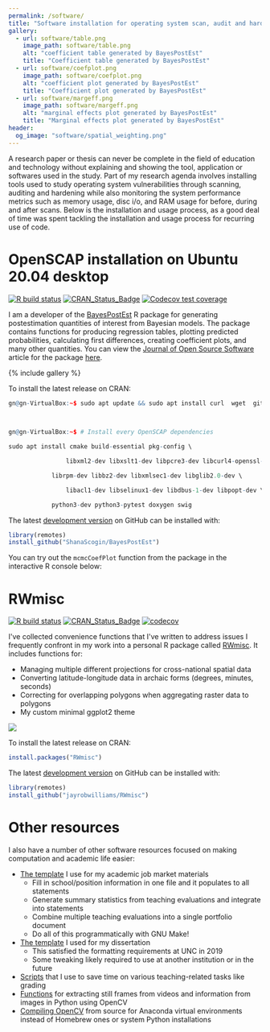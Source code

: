 ```yaml
---
permalink: /software/
title: "Software installation for operating system scan, audit and hardening"
gallery:
  - url: software/table.png
    image_path: software/table.png
    alt: "coefficient table generated by BayesPostEst"
    title: "Coefficient table generated by BayesPostEst"
  - url: software/coefplot.png
    image_path: software/coefplot.png
    alt: "coefficient plot generated by BayesPostEst"
    title: "Coefficient plot generated by BayesPostEst"
  - url: software/margeff.png
    image_path: software/margeff.png
    alt: "marginal effects plot generated by BayesPostEst"
    title: "Marginal effects plot generated by BayesPostEst"
header:
  og_image: "software/spatial_weighting.png"
---
```


A research paper or thesis can never be complete in the field of education and technology without explaining and showing the tool, application or softwares used in the study.
Part of my research agenda involves installing tools used to study operating system vulnerabilities through scanning, auditing and hardening while also monitoring the system performance metrics such as memory usage, disc i/o, and RAM usage for before, during and after scans. 
Below is the installation and usage process, as a good deal of time was spent tackling the installation and usage process for recurring use of code.

# OpenSCAP installation on Ubuntu 20.04 desktop

[![R build status](https://github.com/ShanaScogin/BayesPostEst/workflows/R-CMD-check/badge.svg)](https://github.com/ShanaScogin/BayesPostEst/actions)
[![CRAN_Status_Badge](https://www.r-pkg.org/badges/version/BayesPostEst)](https://CRAN.R-project.org/package=BayesPostEst)
[![Codecov test coverage](https://codecov.io/gh/ShanaScogin/BayesPostEst/branch/master/graph/badge.svg)](https://codecov.io/gh/ShanaScogin/BayesPostEst?branch=master)

I am a developer of the [BayesPostEst](https://cran.r-project.org/package=BayesPostEst) R package for generating postestimation quantities of interest from Bayesian models. The package contains functions for producing regression tables, plotting predicted probabilities, calculating first differences, creating coefficient plots, and many other quantities. You can view the [Journal of Open Source Software](https://joss.theoj.org/) article for the package [here](https://doi.org/10.21105/joss.01722).

{% include gallery %}

To install the latest release on CRAN:

```r
gn@gn-VirtualBox:~$ sudo apt update && sudo apt install curl  wget  git  vim –y 

 

gn@gn-VirtualBox:~$ # Install every OpenSCAP dependencies 

sudo apt install cmake build-essential pkg-config \ 

    			libxml2-dev libxslt1-dev libpcre3-dev libcurl4-openssl-dev \ 

  			librpm-dev libbz2-dev libxmlsec1-dev libglib2.0-dev \ 

    			libacl1-dev libselinux1-dev libdbus-1-dev libpopt-dev \ 

  			python3-dev python3-pytest doxygen swig 
```

The latest [development version](https://github.com/ShanaScogin/BayesPostEst) on GitHub can be installed with:

```r
library(remotes)
install_github("ShanaScogin/BayesPostEst")
```

You can try out the `mcmcCoefPlot` function from the package in the interactive R console below:

# RWmisc

[![R build status](https://github.com/jayrobwilliams/RWmisc/workflows/R-CMD-check/badge.svg)](https://github.com/jayrobwilliams/RWmisc/actions)
[![CRAN_Status_Badge](https://www.r-pkg.org/badges/version/RWmisc)](https://CRAN.R-project.org/package=RWmisc)
[![codecov](https://codecov.io/gh/jayrobwilliams/RWmisc/branch/master/graph/badge.svg)](https://codecov.io/gh/jayrobwilliams/RWmisc)

I've collected convenience functions that I've written to address issues I frequently confront in my work into a personal R package called [RWmisc](https://CRAN.R-project.org/package=RWmisc). It includes functions for:

- Managing multiple different projections for cross-national spatial data
- Converting latitude-longitude data in archaic forms (degrees, minutes, seconds)
- Correcting for overlapping polygons when aggregating raster data to polygons
- My custom minimal ggplot2 theme

![](/images/software/spatial_weighting.png)

To install the latest release on CRAN:

```r
install.packages("RWmisc")
```

The latest [development version](https://github.com/jayrobwilliams/RWmisc) on GitHub can be installed with:

```r
library(remotes)
install_github("jayrobwilliams/RWmisc")
```

# Other resources

I also have a number of other software resources focused on making computation and academic life easier:

- [The template](https://github.com/jayrobwilliams/JobMarket) I use for my academic job market materials
    - Fill in school/position information in one file and it populates to all statements
    - Generate summary statistics from teaching evaluations and integrate into statements
    - Combine multiple teaching evaluations into a single portfolio document
    - Do all of this programmatically with GNU Make!
- [The template](https://github.com/jayrobwilliams/UNC-Dissertation-Template) I used for my dissertation
    - This satisfied the formatting requirements at UNC in 2019
    - Some tweaking likely required to use at another institution or in the future
- [Scripts](https://github.com/jayrobwilliams/Teaching) that I use to save time on various teaching-related tasks like grading
- [Functions](https://github.com/jayrobwilliams/ComputerVision) for extracting still frames from videos and information from images in Python using OpenCV
- [Compiling OpenCV](/files/html/OpenCV_Install.html) from source for Anaconda virtual environments instead of Homebrew ones or system Python installations
